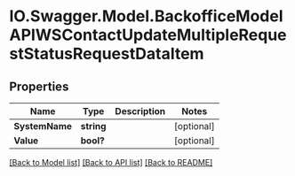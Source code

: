 # IO.Swagger.Model.BackofficeModelAPIWSContactUpdateMultipleRequestStatusRequestDataItem
## Properties

Name | Type | Description | Notes
------------ | ------------- | ------------- | -------------
**SystemName** | **string** |  | [optional] 
**Value** | **bool?** |  | [optional] 

[[Back to Model list]](../README.md#documentation-for-models) [[Back to API list]](../README.md#documentation-for-api-endpoints) [[Back to README]](../README.md)

